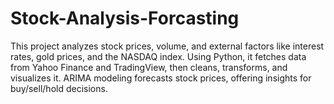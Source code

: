 # Stock-Analysis-Forcasting
This project analyzes stock prices, volume, and external factors like interest rates, gold prices, and the NASDAQ index. Using Python, it fetches data from Yahoo Finance and TradingView, then cleans, transforms, and visualizes it. ARIMA modeling forecasts stock prices, offering insights for buy/sell/hold decisions.
